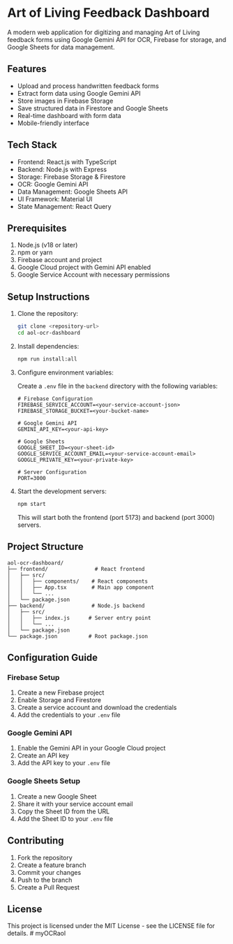 # Art of Living Feedback Dashboard

A modern web application for digitizing and managing Art of Living feedback forms using Google Gemini API for OCR, Firebase for storage, and Google Sheets for data management.

## Features

- Upload and process handwritten feedback forms
- Extract form data using Google Gemini API
- Store images in Firebase Storage
- Save structured data in Firestore and Google Sheets
- Real-time dashboard with form data
- Mobile-friendly interface

## Tech Stack

- Frontend: React.js with TypeScript
- Backend: Node.js with Express
- Storage: Firebase Storage & Firestore
- OCR: Google Gemini API
- Data Management: Google Sheets API
- UI Framework: Material UI
- State Management: React Query

## Prerequisites

1. Node.js (v18 or later)
2. npm or yarn
3. Firebase account and project
4. Google Cloud project with Gemini API enabled
5. Google Service Account with necessary permissions

## Setup Instructions

1. Clone the repository:
   ```bash
   git clone <repository-url>
   cd aol-ocr-dashboard
   ```

2. Install dependencies:
   ```bash
   npm run install:all
   ```

3. Configure environment variables:
   
   Create a `.env` file in the `backend` directory with the following variables:
   ```
   # Firebase Configuration
   FIREBASE_SERVICE_ACCOUNT=<your-service-account-json>
   FIREBASE_STORAGE_BUCKET=<your-bucket-name>

   # Google Gemini API
   GEMINI_API_KEY=<your-api-key>

   # Google Sheets
   GOOGLE_SHEET_ID=<your-sheet-id>
   GOOGLE_SERVICE_ACCOUNT_EMAIL=<your-service-account-email>
   GOOGLE_PRIVATE_KEY=<your-private-key>

   # Server Configuration
   PORT=3000
   ```

4. Start the development servers:
   ```bash
   npm start
   ```

   This will start both the frontend (port 5173) and backend (port 3000) servers.

## Project Structure

```
aol-ocr-dashboard/
├── frontend/               # React frontend
│   ├── src/
│   │   ├── components/    # React components
│   │   ├── App.tsx        # Main app component
│   │   └── ...
│   └── package.json
├── backend/               # Node.js backend
│   ├── src/
│   │   ├── index.js      # Server entry point
│   │   └── ...
│   └── package.json
└── package.json          # Root package.json
```

## Configuration Guide

### Firebase Setup

1. Create a new Firebase project
2. Enable Storage and Firestore
3. Create a service account and download the credentials
4. Add the credentials to your `.env` file

### Google Gemini API

1. Enable the Gemini API in your Google Cloud project
2. Create an API key
3. Add the API key to your `.env` file

### Google Sheets Setup

1. Create a new Google Sheet
2. Share it with your service account email
3. Copy the Sheet ID from the URL
4. Add the Sheet ID to your `.env` file

## Contributing

1. Fork the repository
2. Create a feature branch
3. Commit your changes
4. Push to the branch
5. Create a Pull Request

## License

This project is licensed under the MIT License - see the LICENSE file for details. # myOCRaol
